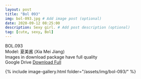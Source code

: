 ```yaml
---
layout: post
title: "Bol 093"
img: bol-093.jpg # Add image post (optional)
date: 2020-09-12 08:25:00
description: Sexy girl. # Add post description (optional)
tag: [cute, sexy, Bol]
---
```

BOL.093  
Model: 夏美酱 (Xia Mei Jiang)                                                  
Images in download package have full quality                    
Google Drive [Download Full](http://gestyy.com/eev6N7)

{% include image-gallery.html folder="/assets/img/bol-093/" %}
